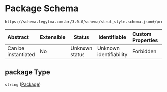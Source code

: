 # Package Schema

```txt
https://schema.legytma.com.br/3.0.0/schema/strut_style.schema.json#/properties/package
```




| Abstract            | Extensible | Status         | Identifiable            | Custom Properties | Additional Properties | Access Restrictions | Defined In                                                                            |
| :------------------ | ---------- | -------------- | ----------------------- | :---------------- | --------------------- | ------------------- | ------------------------------------------------------------------------------------- |
| Can be instantiated | No         | Unknown status | Unknown identifiability | Forbidden         | Allowed               | none                | [strut_style.schema.json\*](../schema/strut_style.schema.json) |

## package Type

`string` ([Package](strut_style-properties-package.md))
